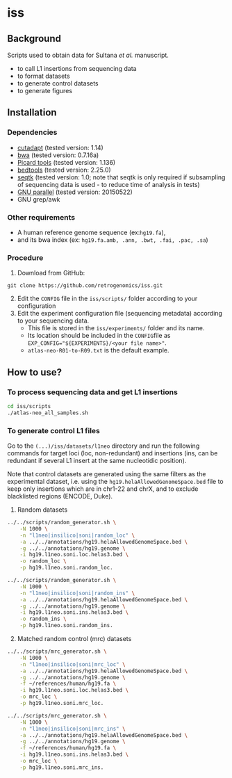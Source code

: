 # iss
## Background
Scripts used to obtain data for Sultana <I>et al.</I> manuscript.
- to call L1 insertions from sequencing data
- to format datasets
- to generate control datasets
- to generate figures

## Installation
### Dependencies
- [cutadapt](https://github.com/marcelm/cutadapt) (tested version: 1.14)
- [bwa](https://github.com/lh3/bwa) (tested version: 0.7.16a)
- [Picard tools](http://broadinstitute.github.io/picard/) (tested version: 1.136)
- [bedtools](https://github.com/arq5x/bedtools2) (tested version: 2.25.0)
- [seqtk](https://github.com/lh3/seqtk) (tested version: 1.0; note that seqtk is only required if subsampling of sequencing data is used - to reduce time of analysis in tests)
- [GNU parallel](https://www.gnu.org/software/parallel/) (tested version: 20150522)
- GNU grep/awk

### Other requirements
- A human reference genome sequence (ex:`hg19.fa`), 
- and its bwa index (ex: `hg19.fa.amb, .ann, .bwt, .fai, .pac, .sa`)

### Procedure

1. Download from GitHub:
```
git clone https://github.com/retrogenomics/iss.git
```
2. Edit the `CONFIG` file in the `iss/scripts/` folder according to your configuration
3. Edit the experiment configuration file (sequencing metadata) according to your sequencing data.
   - This file is stored in the `iss/experiments/` folder and its name.
   - Its location should be included in the `CONFIG`file as `EXP_CONFIG="${EXPERIMENTS}/<your file name>"`.
   - `atlas-neo-R01-to-R09.txt` is the default example.

## How to use?
### To process sequencing data and get L1 insertions
```bash
cd iss/scripts
./atlas-neo_all_samples.sh
```

### To generate control L1 files

Go to the `(...)/iss/datasets/l1neo` directory and run the following commands for target loci (loc, non-redundant) and insertions (ins, can be redundant if several L1 insert at the same nucleotidic position).

Note that control datasets are generated using the same filters as the experimental dataset, i.e. using the `hg19.helaAllowedGenomeSpace.bed` file to keep only insertions which are in chr1-22 and chrX, and to exclude blacklisted regions (ENCODE, Duke).

1. Random datasets

```bash
../../scripts/random_generator.sh \
	-N 1000 \
	-n "l1neo|insilico|soni|random_loc" \
	-a ../../annotations/hg19.helaAllowedGenomeSpace.bed \
	-g ../../annotations/hg19.genome \
	-i hg19.l1neo.soni.loc.helas3.bed \
	-o random_loc \
	-p hg19.l1neo.soni.random_loc.
```

```bash	
../../scripts/random_generator.sh \
	-N 1000 \
	-n "l1neo|insilico|soni|random_ins" \
	-a ../../annotations/hg19.helaAllowedGenomeSpace.bed \
	-g ../../annotations/hg19.genome \
	-i hg19.l1neo.soni.ins.helas3.bed \
	-o random_ins \
	-p hg19.l1neo.soni.random_ins.
```

2. Matched random control (mrc) datasets

```bash
../../scripts/mrc_generator.sh \
	-N 1000 \
	-n "l1neo|insilico|soni|mrc_loc" \
	-a ../../annotations/hg19.helaAllowedGenomeSpace.bed \
	-g ../../annotations/hg19.genome \
	-f ~/references/human/hg19.fa \
	-i hg19.l1neo.soni.loc.helas3.bed \
	-o mrc_loc \
	-p hg19.l1neo.soni.mrc_loc.
```

```bash
../../scripts/mrc_generator.sh \
	-N 1000 \
	-n "l1neo|insilico|soni|mrc_ins" \
	-a ../../annotations/hg19.helaAllowedGenomeSpace.bed \
	-g ../../annotations/hg19.genome \
	-f ~/references/human/hg19.fa \
	-i hg19.l1neo.soni.ins.helas3.bed \
	-o mrc_loc \
	-p hg19.l1neo.soni.mrc_ins.
```
